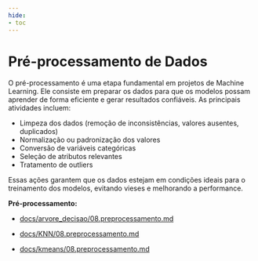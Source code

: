 ```yaml
---
hide:
- toc
---
```


# Pré-processamento de Dados

O pré-processamento é uma etapa fundamental em projetos de Machine Learning. Ele consiste em preparar os dados para que os modelos possam aprender de forma eficiente e gerar resultados confiáveis. As principais atividades incluem:

- Limpeza dos dados (remoção de inconsistências, valores ausentes, duplicados)
- Normalização ou padronização dos valores
- Conversão de variáveis categóricas
- Seleção de atributos relevantes
- Tratamento de outliers

Essas ações garantem que os dados estejam em condições ideais para o treinamento dos modelos, evitando vieses e melhorando a performance.

**Pré-processamento:**
  - [docs/arvore_decisao/08.preprocessamento.md](https://snowdutra.github.io/Machine-Learning/arvore_decisao/08.preprocessamento)

  - [docs/KNN/08.preprocessamento.md](https://snowdutra.github.io/Machine-Learning/knn/08.preprocessamento)
  
  - [docs/kmeans/08.preprocessamento.md](https://snowdutra.github.io/Machine-Learning/kmeans/08.preprocessamento)